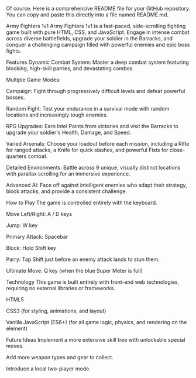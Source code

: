 Of course. Here is a comprehensive README file for your GitHub repository. You can copy and paste this directly into a file named README.md.

Army Fighters 1v1
Army Fighters 1v1 is a fast-paced, side-scrolling fighting game built with pure HTML, CSS, and JavaScript. Engage in intense combat across diverse battlefields, upgrade your soldier in the Barracks, and conquer a challenging campaign filled with powerful enemies and epic boss fights.

Features
Dynamic Combat System: Master a deep combat system featuring blocking, high-skill parries, and devastating combos.

Multiple Game Modes:

Campaign: Fight through progressively difficult levels and defeat powerful bosses.

Random Fight: Test your endurance in a survival mode with random locations and increasingly tough enemies.

RPG Upgrades: Earn Intel Points from victories and visit the Barracks to upgrade your soldier's Health, Damage, and Speed.

Varied Arsenals: Choose your loadout before each mission, including a Rifle for ranged attacks, a Knife for quick slashes, and powerful Fists for close-quarters combat.

Detailed Environments: Battle across 9 unique, visually distinct locations with parallax scrolling for an immersive experience.

Advanced AI: Face off against intelligent enemies who adapt their strategy, block attacks, and provide a consistent challenge.

How to Play
The game is controlled entirely with the keyboard.

Move Left/Right: A / D keys

Jump: W key

Primary Attack: Spacebar

Block: Hold Shift key

Parry: Tap Shift just before an enemy attack lands to stun them.

Ultimate Move: Q key (when the blue Super Meter is full)

Technology
This game is built entirely with front-end web technologies, requiring no external libraries or frameworks.

HTML5

CSS3 (for styling, animations, and layout)

Vanilla JavaScript (ES6+) (for all game logic, physics, and rendering on the <canvas> element)

Future Ideas
Implement a more extensive skill tree with unlockable special moves.

Add more weapon types and gear to collect.

Introduce a local two-player mode.
